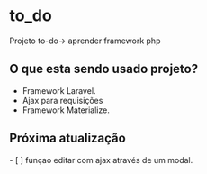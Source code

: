 # to_do

<p>Projeto to-do-> aprender framework php</p>

<h2>O que esta sendo usado projeto?</h2>

* Framework Laravel.
* Ajax para requisições
* Framework Materialize.

<h2> Próxima atualização</h2>
- [ ] funçao editar com ajax através de um modal.